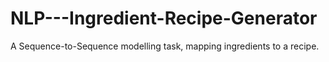 # NLP---Ingredient-Recipe-Generator
 A Sequence-to-Sequence modelling task, mapping ingredients to a recipe.
